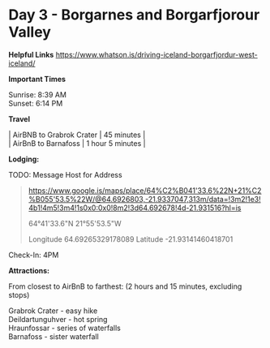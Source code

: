 # Day 3 - Borgarnes and Borgarfjorour Valley 


__Helpful Links__
https://www.whatson.is/driving-iceland-borgarfjordur-west-iceland/


__Important Times__  

Sunrise: 8:39 AM  
Sunset: 6:14 PM  

__Travel__  

|  AirBNB to Grabrok Crater  |  45 minutes  |   
|  AirBnB to Barnafoss |  1 hour 5 minutes  |   


__Lodging:__ 

TODO: Message Host for Address

> https://www.google.is/maps/place/64%C2%B041'33.6%22N+21%C2%B055'53.5%22W/@64.6926803,-21.9337047,313m/data=!3m2!1e3!4b1!4m5!3m4!1s0x0:0x0!8m2!3d64.692678!4d-21.931516?hl=is
> 
> 64°41'33.6"N 21°55'53.5"W
> 
> Longitude 64.69265329178089
> Latitude -21.93141460418701

Check-In: 4PM  


__Attractions:__

From closest to AirBnB to farthest: (2 hours and 15 minutes, excluding stops)

Grabrok Crater -  easy hike  
Deildartunguhver - hot spring  
Hraunfossar - series of waterfalls  
Barnafoss - sister waterfall  




